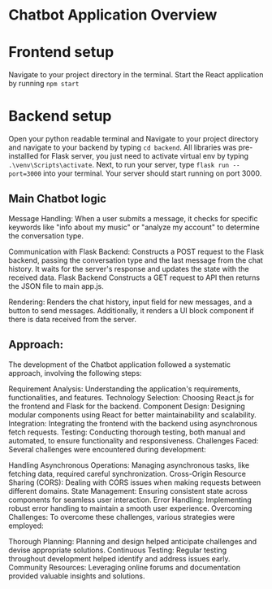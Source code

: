 # Chatbot Application Overview



# Frontend setup

Navigate to your project directory in the terminal.
Start the React application by running `npm start`

# Backend setup

Open your python readable terminal and Navigate to your project directory and navigate to your backend by typing `cd backend`.
All libraries was pre-installled for Flask server, you just need to activate virtual env by typing `.\venv\Scripts\activate`.
Next, to run your server, type `flask run --port=3000` into your terminal. Your server should start running on port 3000.

## Main Chatbot logic

Message Handling: When a user submits a message, it checks for specific keywords like "info about my music" or "analyze my account" to determine the conversation type.

Communication with Flask Backend: Constructs a POST request to the Flask backend, passing the conversation type and the last message from the chat history. It waits for the server's response and updates the state with the received data. Flask Backend Constructs a GET request to API then returns the JSON file to main app.js.


Rendering: Renders the chat history, input field for new messages, and a button to send messages. Additionally, it renders a UI block component if there is data received from the server.

## Approach:

The development of the Chatbot application followed a systematic approach, involving the following steps:

Requirement Analysis: Understanding the application's requirements, functionalities, and features.
Technology Selection: Choosing React.js for the frontend and Flask for the backend.
Component Design: Designing modular components using React for better maintainability and scalability.
Integration: Integrating the frontend with the backend using asynchronous fetch requests.
Testing: Conducting thorough testing, both manual and automated, to ensure functionality and responsiveness.
Challenges Faced:
Several challenges were encountered during development:

Handling Asynchronous Operations: Managing asynchronous tasks, like fetching data, required careful synchronization.
Cross-Origin Resource Sharing (CORS): Dealing with CORS issues when making requests between different domains.
State Management: Ensuring consistent state across components for seamless user interaction.
Error Handling: Implementing robust error handling to maintain a smooth user experience.
Overcoming Challenges:
To overcome these challenges, various strategies were employed:

Thorough Planning: Planning and design helped anticipate challenges and devise appropriate solutions.
Continuous Testing: Regular testing throughout development helped identify and address issues early.
Community Resources: Leveraging online forums and documentation provided valuable insights and solutions.
